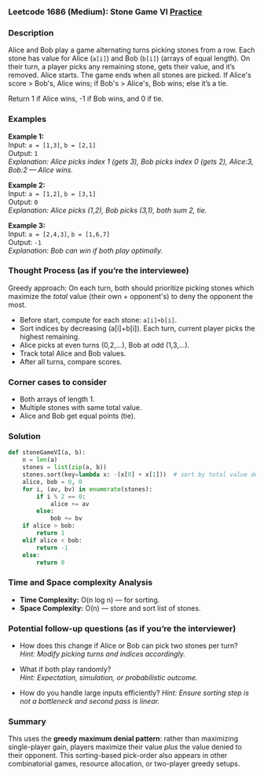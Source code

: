 ### Leetcode 1686 (Medium): Stone Game VI [Practice](https://leetcode.com/problems/stone-game-vi)

### Description  
Alice and Bob play a game alternating turns picking stones from a row. Each stone has value for Alice (`a[i]`) and Bob (`b[i]`) (arrays of equal length). On their turn, a player picks any remaining stone, gets their value, and it’s removed. Alice starts. The game ends when all stones are picked. If Alice's score > Bob's, Alice wins; if Bob's > Alice's, Bob wins; else it’s a tie.

Return 1 if Alice wins, -1 if Bob wins, and 0 if tie.

### Examples  
**Example 1:**  
Input: `a = [1,3]`, `b = [2,1]`  
Output: `1`  
*Explanation: Alice picks index 1 (gets 3), Bob picks index 0 (gets 2), Alice:3, Bob:2 — Alice wins.*

**Example 2:**  
Input: `a = [1,2]`, `b = [3,1]`  
Output: `0`  
*Explanation: Alice picks (1,2), Bob picks (3,1), both sum 2, tie.*

**Example 3:**  
Input: `a = [2,4,3]`, `b = [1,6,7]`  
Output: `-1`  
*Explanation: Bob can win if both play optimally.*

### Thought Process (as if you’re the interviewee)  
Greedy approach: On each turn, both should prioritize picking stones which maximize the *total* value (their own + opponent's) to deny the opponent the most.
- Before start, compute for each stone: `a[i]+b[i]`.
- Sort indices by decreasing (a[i]+b[i]). Each turn, current player picks the highest remaining.
- Alice picks at even turns (0,2,…), Bob at odd (1,3,…).
- Track total Alice and Bob values.
- After all turns, compare scores.

### Corner cases to consider  
- Both arrays of length 1.
- Multiple stones with same total value.
- Alice and Bob get equal points (tie).

### Solution

```python
def stoneGameVI(a, b):
    n = len(a)
    stones = list(zip(a, b))
    stones.sort(key=lambda x: -(x[0] + x[1]))  # sort by total value descending
    alice, bob = 0, 0
    for i, (av, bv) in enumerate(stones):
        if i % 2 == 0:
            alice += av
        else:
            bob += bv
    if alice > bob:
        return 1
    elif alice < bob:
        return -1
    else:
        return 0
```

### Time and Space complexity Analysis  
- **Time Complexity:** O(n log n) — for sorting.
- **Space Complexity:** O(n) — store and sort list of stones.

### Potential follow-up questions (as if you’re the interviewer)  
- How does this change if Alice or Bob can pick two stones per turn?  
  *Hint: Modify picking turns and indices accordingly.*

- What if both play randomly?  
  *Hint: Expectation, simulation, or probabilistic outcome.*

- How do you handle large inputs efficiently?
  *Hint: Ensure sorting step is not a bottleneck and second pass is linear.*

### Summary
This uses the **greedy maximum denial pattern**: rather than maximizing single-player gain, players maximize their value *plus* the value denied to their opponent. This sorting-based pick-order also appears in other combinatorial games, resource allocation, or two-player greedy setups.